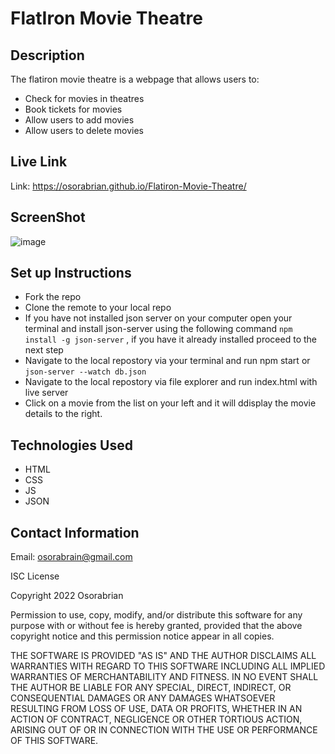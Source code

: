 # FlatIron Movie Theatre

## Description
The flatiron movie theatre is a webpage that allows users to:
- Check for movies in theatres
- Book tickets for movies
- Allow users to add movies
- Allow users to delete movies
  
## Live Link  
Link: https://osorabrian.github.io/Flatiron-Movie-Theatre/

## ScreenShot

![image](https://user-images.githubusercontent.com/83941341/206997909-0a315340-0484-483f-83ac-7eda32c034bc.png)

## Set up Instructions
- Fork the repo
- Clone the remote to your local repo
- If you have not installed json server on your computer open your terminal and install json-server using the following command ```npm install -g json-server``` , if you have it already installed proceed to the next step
- Navigate to the local repostory via your terminal and run npm start or ```json-server --watch db.json```
- Navigate to the local repostory via file explorer and run index.html with live server
- Click on a movie from the list on your left and it will ddisplay the movie details to the right.
  
## Technologies Used
- HTML
- CSS
- JS
- JSON
  
## Contact Information
Email: osorabrain@gmail.com

ISC License

Copyright 2022 Osorabrian

Permission to use, copy, modify, and/or distribute this software for any purpose with or without fee is hereby granted, provided that the above copyright notice and this permission notice appear in all copies.

THE SOFTWARE IS PROVIDED "AS IS" AND THE AUTHOR DISCLAIMS ALL WARRANTIES WITH REGARD TO THIS SOFTWARE INCLUDING ALL IMPLIED WARRANTIES OF MERCHANTABILITY AND FITNESS. IN NO EVENT SHALL THE AUTHOR BE LIABLE FOR ANY SPECIAL, DIRECT, INDIRECT, OR CONSEQUENTIAL DAMAGES OR ANY DAMAGES WHATSOEVER RESULTING FROM LOSS OF USE, DATA OR PROFITS, WHETHER IN AN ACTION OF CONTRACT, NEGLIGENCE OR OTHER TORTIOUS ACTION, ARISING OUT OF OR IN CONNECTION WITH THE USE OR PERFORMANCE OF THIS SOFTWARE.

